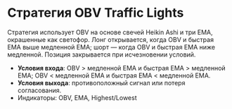 # Стратегия OBV Traffic Lights

Стратегия использует OBV на основе свечей Heikin Ashi и три EMA, окрашенные как светофор. Лонг открывается, когда OBV и быстрая EMA выше медленной EMA; шорт — когда OBV и быстрая EMA ниже медленной. Позиция закрывается при исчезновении условий.

- **Условия входа**: OBV > медленной EMA и быстрая EMA > медленной EMA; OBV < медленной EMA и быстрая EMA < медленной EMA.
- **Условия выхода**: противоположный сигнал или потеря согласования.
- Индикаторы: OBV, EMA, Highest/Lowest
